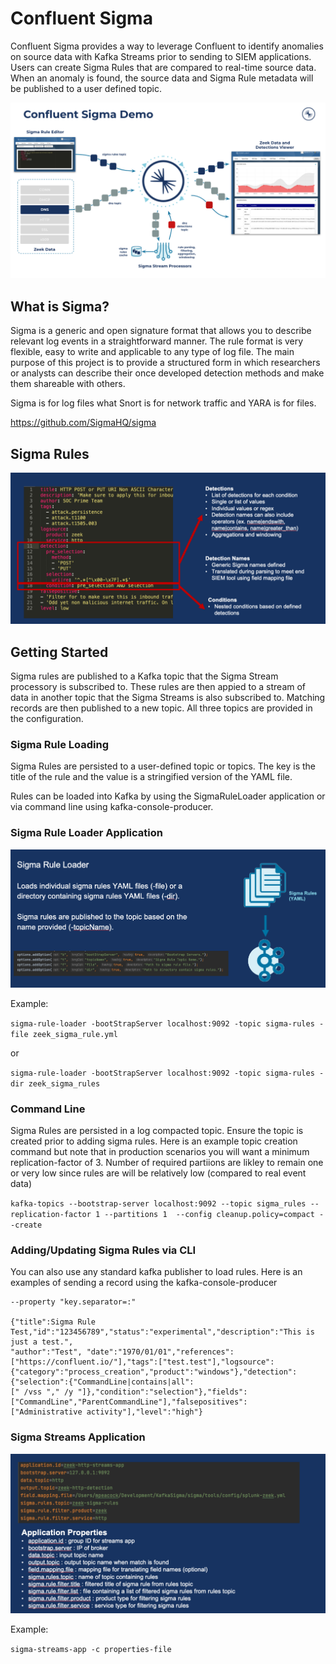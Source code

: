 # Confluent Sigma
Confluent Sigma provides a way to leverage Confluent to identify anomalies on source data with Kafka Streams prior to 
sending to SIEM applications. Users can create Sigma Rules that are compared to real-time source data. When an anomaly 
is found, the source data and Sigma Rule metadata will be published to a user defined topic.

![alt text](images/overview.png "Overview")

## What is Sigma?
Sigma is a generic and open signature format that allows you to describe relevant log events in a straightforward 
manner. The rule format is very flexible, easy to write and applicable to any type of log file. The main purpose of 
this project is to provide a structured form in which researchers or analysts can describe their once developed 
detection methods and make them shareable with others.

Sigma is for log files what Snort is for network traffic and YARA is for files.

https://github.com/SigmaHQ/sigma

## Sigma Rules
![alt text](images/sigma_rule.png "Sigma Rule")

## Getting Started

Sigma rules are published to a Kafka topic that the Sigma Stream processory is subscribed to.  These rules are then appied to a stream of data in another topic that the Sigma Streams is also subscribed to.  Matching records are then published to a new topic.  All three topics are provided in the configuration. 

### Sigma Rule Loading
Sigma Rules are persisted to a user-defined topic or topics. The key is the title of the rule and the value is a
stringified version of the YAML file.

Rules can be loaded into Kafka by using the SigmaRuleLoader application or via command line using kafka-console-producer.

### Sigma Rule Loader Application
![alt text](images/rule_loader.png "Sigma Rule Loader")

Example: 

`sigma-rule-loader -bootStrapServer localhost:9092 -topic sigma-rules -file zeek_sigma_rule.yml`

or

`sigma-rule-loader -bootStrapServer localhost:9092 -topic sigma-rules -dir zeek_sigma_rules`

### Command Line
Sigma Rules are persisted in a log compacted topic. Ensure the topic is created prior to adding sigma rules.  Here is an example topic creation command but note that in production scenarios you will want a minimum replication-factor of 3.  Number of required partiions are likley to remain one or very low since rules are will be relatively low (compared to real event data)

`kafka-topics --bootstrap-server localhost:9092 --topic sigma_rules --replication-factor 1 --partitions 1 
--config cleanup.policy=compact --create`

### Adding/Updating Sigma Rules via CLI
You can also use any standard kafka publisher to load rules.  Here is an examples of sending a record using the kafka-console-producer

```kafka-console-producer --bootstrap-server localhost:9092 --topic <topic-name> --property "parse.key=true" 
--property "key.separator=:"

{"title":Sigma Rule Test,"id":"123456789","status":"experimental","description":"This is just a test.", 
"author":"Test", "date":"1970/01/01","references":["https://confluent.io/"],"tags":["test.test"],"logsource": 
{"category":"process_creation","product":"windows"},"detection":{"selection":{"CommandLine|contains|all":
[" /vss "," /y "]},"condition":"selection"},"fields":["CommandLine","ParentCommandLine"],"falsepositives":
["Administrative activity"],"level":"high"}
```


### Sigma Streams Application
![alt text](images/streams_app.png "Sigma Streams App")

Example:

`sigma-streams-app -c properties-file`
